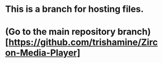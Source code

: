 # This is a branch for hosting files.

# (Go to the main repository branch)[https://github.com/trishamine/Zircon-Media-Player]
